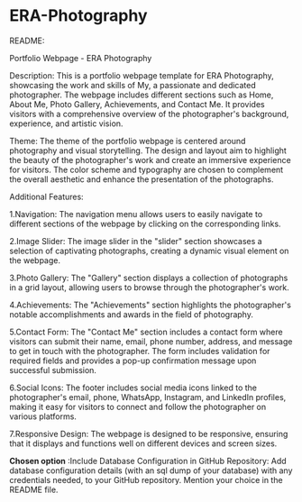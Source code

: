 # ERA-Photography
README:

Portfolio Webpage - ERA Photography

Description:
This is a portfolio webpage template for ERA Photography, showcasing the work and skills of My, a passionate and dedicated photographer. The webpage includes different sections such as Home, About Me, Photo Gallery, Achievements, and Contact Me. It provides visitors with a comprehensive overview of the photographer's background, experience, and artistic vision.

Theme:
The theme of the portfolio webpage is centered around photography and visual storytelling. The design and layout aim to highlight the beauty of the photographer's work and create an immersive experience for visitors. The color scheme and typography are chosen to complement the overall aesthetic and enhance the presentation of the photographs.

Additional Features:

1.Navigation: The navigation menu allows users to easily navigate to different sections of the webpage by clicking on the corresponding links.

2.Image Slider: The image slider in the "slider" section showcases a selection of captivating photographs, creating a dynamic visual element on the webpage.

3.Photo Gallery: The "Gallery" section displays a collection of photographs in a grid layout, allowing users to browse through the photographer's work.

4.Achievements: The "Achievements" section highlights the photographer's notable accomplishments and awards in the field of photography.

5.Contact Form: The "Contact Me" section includes a contact form where visitors can submit their name, email, phone number, address, and message to get in touch with the photographer. The form includes validation for required fields and provides a pop-up confirmation message upon successful submission.

6.Social Icons: The footer includes social media icons linked to the photographer's email, phone, WhatsApp, Instagram, and LinkedIn profiles, making it easy for visitors to connect and follow the photographer on various platforms.

7.Responsive Design: The webpage is designed to be responsive, ensuring that it displays and functions well on different devices and screen sizes.

**Chosen option** :Include Database Configuration in GitHub Repository: Add database configuration details (with an sql dump of your database) with any credentials needed, to your GitHub repository. Mention your choice in the README file.

